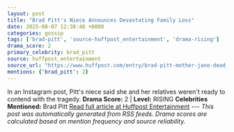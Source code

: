 ```yaml
---
layout: post
title: "Brad Pitt's Niece Announces Devastating Family Loss"
date: 2025-08-07 12:38:48 +0000
categories: gossip
tags: ['brad-pitt', 'source-huffpost_entertainment', 'drama-rising']
drama_score: 2
primary_celebrity: brad_pitt
source: huffpost_entertainment
source_url: "https://www.huffpost.com/entry/brad-pitt-mother-jane-dead_n_6893853de4b0d711cefb462c"
mentions: {'brad_pitt': 2}
---
```


In an Instagram post, Pitt's niece said she and her relatives weren't ready to contend with the tragedy. **Drama Score:** 2 | **Level:** RISING **Celebrities Mentioned:** Brad Pitt [Read full article at Huffpost Entertainment](https://www.huffpost.com/entry/brad-pitt-mother-jane-dead_n_6893853de4b0d711cefb462c) --- *This post was automatically generated from RSS feeds. Drama scores are calculated based on mention frequency and source reliability.*